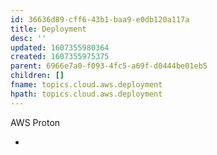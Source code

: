 ```yaml
---
id: 36636d89-cff6-43b1-baa9-e0db120a117a
title: Deployment
desc: ''
updated: 1607355980364
created: 1607355975375
parent: 6966e7a0-f093-4fc5-a69f-d0444be01eb5
children: []
fname: topics.cloud.aws.deployment
hpath: topics.cloud.aws.deployment
---
```

AWS Proton

-

